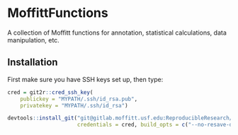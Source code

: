MoffittFunctions
=============

A collection of Moffitt functions for annotation, statistical calculations, data manipulation, etc.

## Installation

First make sure you have SSH keys set up, then type:

```r
cred = git2r::cred_ssh_key(
	publickey = "MYPATH/.ssh/id_rsa.pub", 
	privatekey = "MYPATH/.ssh/id_rsa")

devtools::install_git("git@gitlab.moffitt.usf.edu:ReproducibleResearch/MoffittFunctions.git", 
					  credentials = cred, build_opts = c("--no-resave-data"))
```